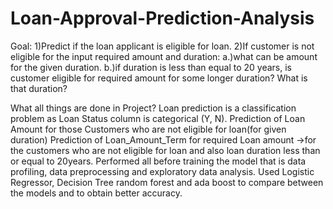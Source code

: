 # Loan-Approval-Prediction-Analysis
Goal: 1)Predict if the loan applicant is eligible for
loan.
2)If customer is not eligible for the input required amount and duration:
a.)what can be amount for the given duration.
b.)if duration is less than equal to 20 years, is customer eligible for required amount for some longer duration? What is that duration?

What all things are done in Project?
Loan prediction is a classification problem as Loan
Status column is categorical (Y, N).
Prediction of Loan Amount for those Customers who are not eligible for loan(for given duration)
Prediction of Loan_Amount_Term for required Loan amount ->for the customers who are not eligible for loan and also loan duration less than or equal to 20years.
Performed all before training the model that is data profiling, data preprocessing and exploratory data analysis.
Used Logistic Regressor, Decision Tree random forest and ada boost to compare between the models and to obtain better accuracy.
